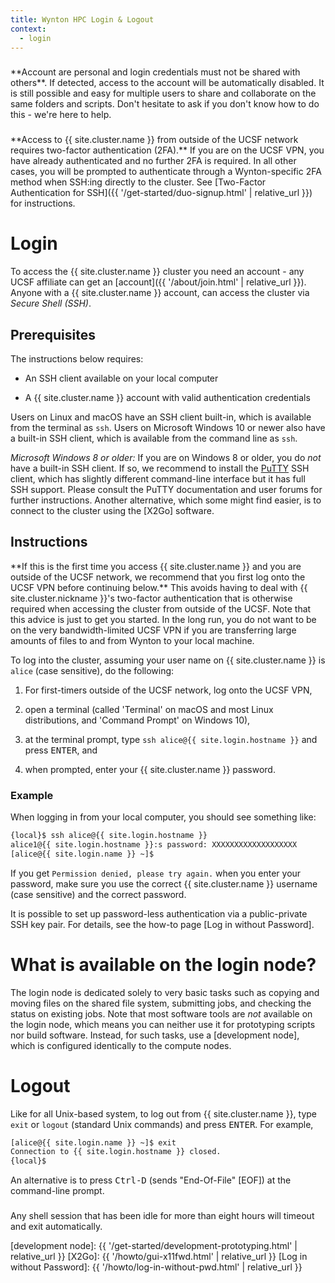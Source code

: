```yaml
---
title: Wynton HPC Login & Logout
context:
  - login
---
```


<div class="alert alert-danger" role="alert" style="margin-top: 3ex" markdown="1">
**Account are personal and login credentials must not be shared with others**. If detected, access to the account will be automatically disabled.  It is still possible and easy for multiple users to share and collaborate on the same folders and scripts.  Don't hesitate to ask if you don't know how to do this - we're here to help.
</div>

<div class="alert alert-warning" role="alert" style="margin-top: 3ex" markdown="1">
**Access to {{ site.cluster.name }} from outside of the UCSF network requires two-factor authentication (2FA).**
If you are on the UCSF VPN, you have already authenticated and no further 2FA is required.
In all other cases, you will be prompted to authenticate through a Wynton-specific 2FA method when SSH:ing directly to the cluster.  See [Two-Factor Authentication for SSH]({{ '/get-started/duo-signup.html' | relative_url }}) for instructions.
</div>

<!-- markdownlint-disable-file MD025 -->

# Login

To access the {{ site.cluster.name }} cluster you need an account - any UCSF affiliate can get an [account]({{ '/about/join.html' | relative_url }}).  Anyone with a {{ site.cluster.name }} account, can access the cluster via _Secure Shell (SSH)_.


## Prerequisites

The instructions below requires:

* An SSH client available on your local computer

* A {{ site.cluster.name }} account with valid authentication credentials

Users on Linux and macOS have an SSH client built-in, which is available from the terminal as `ssh`.  Users on Microsoft Windows 10 or newer also have a built-in SSH client, which is available from the command line as `ssh`.

_Microsoft Windows 8 or older:_ If you are on Windows 8 or older, you do _not_ have a built-in SSH client.  If so, we recommend to install the [PuTTY] SSH client, which has slightly different command-line interface but it has full SSH support.  Please consult the PuTTY documentation and user forums for further instructions.
Another alternative, which some might find easier, is to connect to the cluster using the [X2Go] software.


## Instructions

<div class="alert alert-info" role="alert" markdown="1">
**If this is the first time you access {{ site.cluster.name }} and you are outside of the UCSF network, we recommend that you first log onto the UCSF VPN before continuing below.**  This avoids having to deal with {{ site.cluster.nickname }}'s two-factor authentication that is otherwise required when accessing the cluster from outside of the UCSF.  Note that this advice is just to get you started.  In the long run, you do not want to be on the very bandwidth-limited UCSF VPN if you are transferring large amounts of files to and from Wynton to your local machine.
</div>

To log into the cluster, assuming your user name on {{ site.cluster.name }} is `alice` (case sensitive), do the following:

1. For first-timers outside of the UCSF network, log onto the UCSF VPN,

2. open a terminal (called 'Terminal' on macOS and most Linux distributions, and 'Command Prompt' on Windows 10),

3. at the terminal prompt, type `ssh alice@{{ site.login.hostname }}` and press <kbd>ENTER</kbd>, and

4. when prompted, enter your {{ site.cluster.name }} password.


### Example

When logging in from your local computer, you should see something like:

```sh
{local}$ ssh alice@{{ site.login.hostname }}
alice1@{{ site.login.hostname }}:s password: XXXXXXXXXXXXXXXXXXX
[alice@{{ site.login.name }} ~]$ 
```


If you get `Permission denied, please try again.` when you enter your password, make sure you use the correct {{ site.cluster.name }} username (case sensitive) and the correct password.

<div class="alert alert-info" role="alert" markdown="1">
It is possible to set up password-less authentication via a public-private SSH key pair.  For details, see the how-to page [Log in without Password].
</div>


# What is available on the login node?

The login node is dedicated solely to very basic tasks such as copying and moving files on the shared file system, submitting jobs, and checking the status on existing jobs.  Note that most software tools are _not_ available on the login node, which means you can neither use it for prototyping scripts nor build software.  Instead, for such tasks, use a [development node], which is configured identically to the compute nodes.


# Logout

Like for all Unix-based system, to log out from {{ site.cluster.name }}, type `exit` or `logout` (standard Unix commands) and press <kbd>ENTER</kbd>.  For example,

```sh
[alice@{{ site.login.name }} ~]$ exit
Connection to {{ site.login.hostname }} closed.
{local}$ 
```

An alternative is to press <kbd>Ctrl-D</kbd> (sends "End-Of-File" [EOF]) at the command-line prompt.

<div class="alert alert-warning" role="alert" style="margin-top: 3ex" markdown="1">
Any shell session that has been idle for more than eight hours will timeout and exit automatically.
</div>


[PuTTY]: https://www.putty.org/
[development node]: {{ '/get-started/development-prototyping.html' | relative_url }}
[X2Go]: {{ '/howto/gui-x11fwd.html' | relative_url }}
[Log in without Password]: {{ '/howto/log-in-without-pwd.html' | relative_url }}

